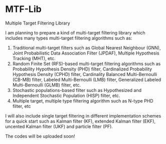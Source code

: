 # MTF-Lib
Multiple Target Filtering Library

I am planning to prepare a kind of multi-target filtering library which includes many types multi-target filtering algorithms such as:
1. Traditional multi-target filters such as Global Nearest Neighbour (GNN), Joint Probabilistic Data Association Filter (JPDAF), Multiple Hypothesis Tracking (MHT), etc.
2. Random Finite Set (RFS)-based multi-target filtering algorithms such as Probability Hypothesis Density (PHD) filter, Cardinalized Probability Hypothesis Density (CPHD) filter, Cardinality Balanced Multi-Bernoulli (CB-MB) filter, Labeled Multi-Bernoulli (LMB) filter, Generalized Labeled Multi-Bernoulli (GLMB) filter, etc.
3. Stochastic populations-based filter such as Hypothesized and Independent Stochastic Population (HISP) filter, etc.
4. Multiple target, multiple type filtering algorithm such as N-type PHD filter, etc

I will also include single target filtering in different implementation schemes for a quick start such as Kalman filter (KF), extended Kalman filter (EKF), uncented Kalman filter (UKF) and particle filter (PF).

The codes will be uploaded soon!
